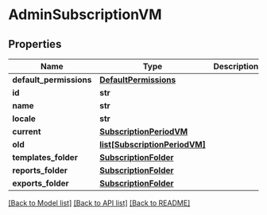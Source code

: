 # AdminSubscriptionVM


## Properties
Name | Type | Description | Notes
------------ | ------------- | ------------- | -------------
**default_permissions** | [**DefaultPermissions**](DefaultPermissions.md) |  | [optional] 
**id** | **str** |  | [optional] 
**name** | **str** |  | [optional] 
**locale** | **str** |  | [optional] 
**current** | [**SubscriptionPeriodVM**](SubscriptionPeriodVM.md) |  | [optional] 
**old** | [**list[SubscriptionPeriodVM]**](SubscriptionPeriodVM.md) |  | [optional] 
**templates_folder** | [**SubscriptionFolder**](SubscriptionFolder.md) |  | [optional] 
**reports_folder** | [**SubscriptionFolder**](SubscriptionFolder.md) |  | [optional] 
**exports_folder** | [**SubscriptionFolder**](SubscriptionFolder.md) |  | [optional] 

[[Back to Model list]](../README.md#documentation-for-models) [[Back to API list]](../README.md#documentation-for-api-endpoints) [[Back to README]](../README.md)


